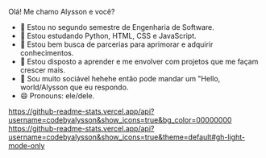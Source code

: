 Olá! Me chamo Alysson e você?


- 🔭 Estou no segundo semestre de Engenharia de Software.
- 🌱 Estou estudando Python, HTML, CSS e JavaScript.
- 👯 Estou bem busca de parcerias para aprimorar e adquirir conhecimentos.
- 🤔 Estou disposto a aprender e me envolver com projetos que me façam crescer mais.
- 💬 Sou muito sociável hehehe então pode mandar um "Hello, world/Alysson que eu respondo.
- 😄 Pronouns: ele/dele.

https://github-readme-stats.vercel.app/api?username=codebyalysson&show_icons=true&bg_color=00000000
https://github-readme-stats.vercel.app/api?username=codebyalysson&show_icons=true&theme=default#gh-light-mode-only
